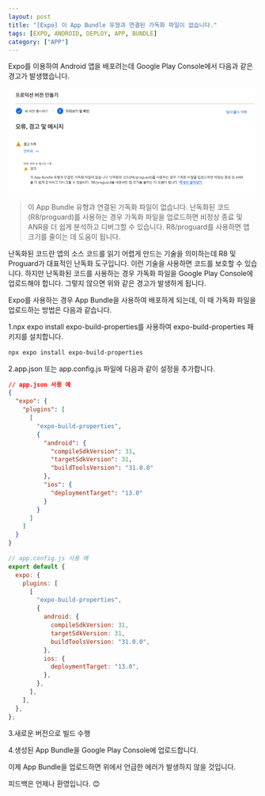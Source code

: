 ```yaml
---
layout: post
title: "[Expo] 이 App Bundle 유형과 연결된 가독화 파일이 없습니다."
tags: [EXPO, ANDROID, DEPLOY, APP, BUNDLE]
category: ["APP"]
---
```


Expo를 이용하여 Android 앱을 배포려는데 Google Play Console에서 다음과 같은 경고가 발생했습니다.

<img src="../../assets/img/app/bundle_error.png" alt="bundle_error" style="width: 500px" />

> 이 App Bundle 유형과 연결된 가독화 파일이 없습니다. 난독화된 코드(R8/proguard)를 사용하는 경우 가독화 파일을 업로드하면 비정상 종료 및 ANR을 더 쉽게 분석하고 디버그할 수 있습니다. R8/proguard를 사용하면 앱 크기를 줄이는 데 도움이 됩니다.

난독화된 코드란 앱의 소스 코드를 읽기 어렵게 만드는 기술을 의미하는데 R8 및 Proguard가 대표적인 난독화 도구입니다. 이런 기술을 사용하면 코드를 보호할 수 있습니다. 하지만 난독화된 코드를 사용하는 경우 가독화 파일을 Google Play Console에 업로드해야 합니다. 그렇지 않으면 위와 같은 경고가 발생하게 됩니다.

Expo를 사용하는 경우 App Bundle을 사용하여 배포하게 되는데, 이 때 가독화 파일을 업로드하는 방법은 다음과 같습니다.

1.npx expo install expo-build-properties를 사용하여 expo-build-properties 패키지를 설치합니다.

```bash
npx expo install expo-build-properties
```

2.app.json 또는 app.config.js 파일에 다음과 같이 설정을 추가합니다.

```json
// app.json 사용 예
{
  "expo": {
    "plugins": [
      [
        "expo-build-properties",
        {
          "android": {
            "compileSdkVersion": 31,
            "targetSdkVersion": 31,
            "buildToolsVersion": "31.0.0"
          },
          "ios": {
            "deploymentTarget": "13.0"
          }
        }
      ]
    ]
  }
}
```

```javascript
// app.config.js 사용 예
export default {
  expo: {
    plugins: [
      [
        "expo-build-properties",
        {
          android: {
            compileSdkVersion: 31,
            targetSdkVersion: 31,
            buildToolsVersion: "31.0.0",
          },
          ios: {
            deploymentTarget: "13.0",
          },
        },
      ],
    ],
  },
};
```

3.새로운 버전으로 빌드 수행

4.생성된 App Bundle을 Google Play Console에 업로드합니다.

이제 App Bundle을 업로드하면 위에서 언급한 에러가 발생하지 않을 것입니다.

피드백은 언제나 환영입니다. 😊
